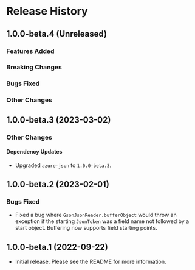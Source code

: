 # Release History

## 1.0.0-beta.4 (Unreleased)

### Features Added

### Breaking Changes

### Bugs Fixed

### Other Changes

## 1.0.0-beta.3 (2023-03-02)

### Other Changes

#### Dependency Updates

- Upgraded `azure-json` to `1.0.0-beta.3`.

## 1.0.0-beta.2 (2023-02-01)

### Bugs Fixed

- Fixed a bug where `GsonJsonReader.bufferObject` would throw an exception if the starting `JsonToken` was a field name
  not followed by a start object. Buffering now supports field starting points.

## 1.0.0-beta.1 (2022-09-22)

- Initial release. Please see the README for more information.
